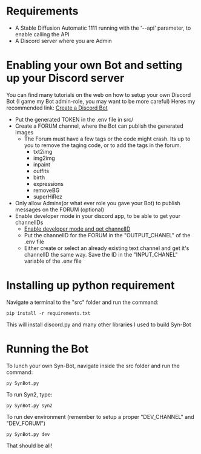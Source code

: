 # Requirements
- A Stable Diffusion Automatic 1111 running with the '--api' parameter, to enable calling the API
- A Discord server where you are Admin

# Enabling your own Bot and setting up your Discord server
You can find many tutorials on the web on how to setup your own Discord Bot (I game my Bot admin-role, you may want to be more careful)
Heres my recommended link: [Create a Discord Bot](https://discordpy.readthedocs.io/en/stable/discord.html)

- Put the generated TOKEN in the .env file in src/
- Create a FORUM channel, where the Bot can publish the generated images
    - The Forum must have a few tags or the code might crash. Its up to you to remove the taging code, or to add the tags in the forum.
        - txt2img
        - img2img
        - inpaint
        - outfits
        - birth
        - expressions
        - removeBG
        - superHiRez
- Only allow Admins(or what ever role you gave your Bot) to publish messages on the FORUM (optional)
- Enable developer mode in your discord app, to be able to get your channelIDs
    - [Enable developer mode and get channelID](https://www.howtogeek.com/714348/how-to-enable-or-disable-developer-mode-on-discord/#:~:text=In%20Discord's%20settings%20menu%2C%20select,the%20%22Developer%20Mode%22%20option.)
    - Put the channelID for the FORUM in the "OUTPUT_CHANEL" of the .env file
    - Either create or select an already existing text channel and get it's channelID the same way. Save the ID in the "INPUT_CHANEL" variable of the .env file 


# Installing up python requirement
Navigate a terminal to the "src" folder and run the command:
```
pip install -r requirements.txt
```
This will install discord.py and many other libraries I used to build Syn-Bot

# Running the Bot
To lunch your own Syn-Bot, navigate inside the src folder and run the command:
```
py SynBot.py
```

To run Syn2, type:
```
py SynBot.py syn2
```

To run dev environment (remember to setup a proper "DEV_CHANNEL" and "DEV_FORUM")
```
py SynBot.py dev
```

That should be all!